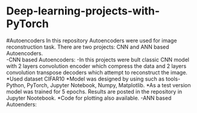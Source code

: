 # Deep-learning-projects-with-PyTorch
#Autoencoders
In this repository Autoencoders were used for image reconstruction task. There are two projects: CNN and ANN based Autoencoders.  
  -CNN based Autoencoders:
     -In this projects were bult classic CNN model with 2 layers convolution encoder which compress the data and 2 layers convolution transpose decoders which attempt to reconstruct the image.         *Used dataset CIFAR10
       *Model was designed by using such as tools- Python, PyTorch, Jupyter Notebook, Numpy, Matplotlib.
       *As a test version model was trained for 5 epochs. Results are posted in the repository in Jupyter Nootebook. 
       *Code for plotting also available.
  -ANN based Autoenders:
    
      
